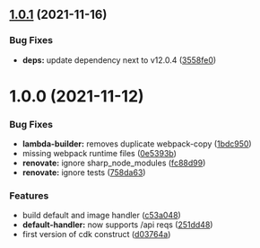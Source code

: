 ## [1.0.1](https://github.com/polestar/nextjs-cdk/compare/v1.0.0...v1.0.1) (2021-11-16)


### Bug Fixes

* **deps:** update dependency next to v12.0.4 ([3558fe0](https://github.com/polestar/nextjs-cdk/commit/3558fe0c1d6a9e191174dcff8c95ce10fae4a18e))

# 1.0.0 (2021-11-12)


### Bug Fixes

* **lambda-builder:** removes duplicate webpack-copy ([1bdc950](https://github.com/polestar/nextjs-cdk/commit/1bdc9506cae3c7a386149fb9d511423ba65f41f0))
* missing webpack runtime files ([0e5393b](https://github.com/polestar/nextjs-cdk/commit/0e5393b04451ecfe2d91c5bdcb35918e3b8ec9cd))
* **renovate:** ignore sharp_node_modules ([fc88d99](https://github.com/polestar/nextjs-cdk/commit/fc88d9991de34b27b63186b846eaccde45c170de))
* **renovate:** ignore tests ([758da63](https://github.com/polestar/nextjs-cdk/commit/758da630f2261b92e1bc4ff36cb71b13c268416e))


### Features

* build default and image handler ([c53a048](https://github.com/polestar/nextjs-cdk/commit/c53a048421edd92d2104eeeda60f498b7d0c8d4f))
* **default-handler:** now supports /api reqs ([251dd48](https://github.com/polestar/nextjs-cdk/commit/251dd48879b8c8dcd04dc8671c3feece185b3532))
* first version of cdk construct ([d03764a](https://github.com/polestar/nextjs-cdk/commit/d03764ab4faf0290eecd783e300882f3dbd9e046))
